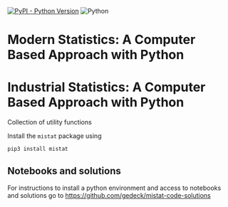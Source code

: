 [![PyPI - Python Version](https://img.shields.io/pypi/pyversions/mistat)](https://pypi.org/project/mistat/)
![Python](https://github.com/gedeck/mistat/actions/workflows/build.yml/badge.svg)

# Modern Statistics: A Computer Based Approach with Python
# Industrial Statistics: A Computer Based Approach with Python

Collection of utility functions

Install the `mistat` package using 
```
pip3 install mistat
```

## Notebooks and solutions
For instructions to install a python environment and access to notebooks and solutions go to https://github.com/gedeck/mistat-code-solutions
